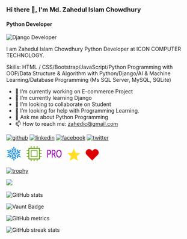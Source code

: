 ### Hi there 👋, I'm  Md. Zahedul Islam Chowdhury
#### Python Developer
![Django Developer](https://media.licdn.com/dms/image/v2/D5616AQGhD-2KZKmKWw/profile-displaybackgroundimage-shrink_350_1400/profile-displaybackgroundimage-shrink_350_1400/0/1726752368753?e=1733961600&v=beta&t=PWUdS8r0IsV_G-15gj0WbsjTju037wdXyjm6YElVuLU)

I am Zahedul Islam Chowdhury Python Developer at ICON COMPUTER TECHNOLOGY.

Skills: HTML / CSS/Bootstrap/JavaScript/Python Programming with OOP/Data Structure & Algorithm with Python/Django/AI & Machine Learning/Database Programming (Ms SQL Server, MySQL, SQLite)

- 🔭 I’m currently working on E-commerce Project 
- 🌱 I’m currently learning Django 
- 👯 I’m looking to collaborate on Student 
- 🤔 I’m looking for help with Programming Learning. 
- 💬 Ask me about Python Programming 
- 📫 How to reach me: zahedic@gmail.com


[<img src='https://cdn.jsdelivr.net/npm/simple-icons@3.0.1/icons/github.svg' alt='github' height='40'>](https://github.com/zahedic)  [<img src='https://cdn.jsdelivr.net/npm/simple-icons@3.0.1/icons/linkedin.svg' alt='linkedin' height='40'>](https://www.linkedin.com/in/https://www.linkedin.com/in/md-zahedul-islam-chowdhury-129b56a8//)  [<img src='https://cdn.jsdelivr.net/npm/simple-icons@3.0.1/icons/facebook.svg' alt='facebook' height='40'>](https://www.facebook.com/https://www.facebook.com/zahedulislamchowdhury/)  [<img src='https://cdn.jsdelivr.net/npm/simple-icons@3.0.1/icons/twitter.svg' alt='twitter' height='40'>](https://twitter.com/https://x.com/zahedic)  

<a href='https://archiveprogram.github.com/'><img src='https://raw.githubusercontent.com/acervenky/animated-github-badges/master/assets/acbadge.gif' width='40' height='40'></a> <a href='https://docs.github.com/en/developers'><img src='https://raw.githubusercontent.com/acervenky/animated-github-badges/master/assets/devbadge.gif' width='40' height='40'></a> <a href='https://github.com/pricing'><img src='https://raw.githubusercontent.com/acervenky/animated-github-badges/master/assets/pro.gif' width='40' height='40'></a> <a href='https://stars.github.com/'><img src='https://raw.githubusercontent.com/acervenky/animated-github-badges/master/assets/starbadge.gif' width='35' height='35'></a> <a href='https://docs.github.com/en/github/supporting-the-open-source-community-with-github-sponsors'><img src='https://raw.githubusercontent.com/acervenky/animated-github-badges/master/assets/sponsorbadge.gif' width='35' height='35'></a> 

[![trophy](https://github-profile-trophy.vercel.app/?username=zahedic)](https://github.com/ryo-ma/github-profile-trophy)

<img src="https://github-readme-stats.vercel.app/api/top-langs/?username=zahedic" />

![GitHub stats](https://github-readme-stats.vercel.app/api?username=zahedic&show_icons=true&count_private=true)  

![Vaunt Badge](https://api.vaunt.dev/v1/github/entities/zahedic/contributions?format=svg&private=true)  

![GitHub metrics](https://metrics.lecoq.io/zahedic)  

![GitHub streak stats](https://streak-stats.demolab.com/?user=zahedic)  

